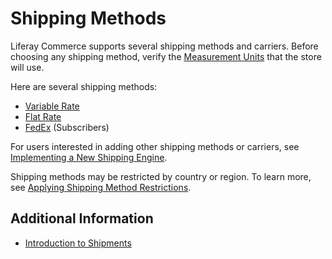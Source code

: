 # Shipping Methods

Liferay Commerce supports several shipping methods and carriers. Before choosing any shipping method, verify the [Measurement Units](./measurement-units.md) that the store will use.

Here are several shipping methods:

* [Variable Rate](./using-the-variable-rate-shipping-method.md)
* [Flat Rate](./using-the-flat-rate-shipping-method.md)
* [FedEx](./using-the-fedex-shipping-method.md) (Subscribers)

For users interested in adding other shipping methods or carriers, see [Implementing a New Shipping Engine](../../developer-guide/tutorials/implementing-a-new-shipping-engine.md).

Shipping methods may be restricted by country or region. To learn more, see [Applying Shipping Method Restrictions](./applying-shipping-method-restrictions.md).

## Additional Information

* [Introduction to Shipments](../../orders-and-fulfillment/shipments/introduction-to-shipments.md)
